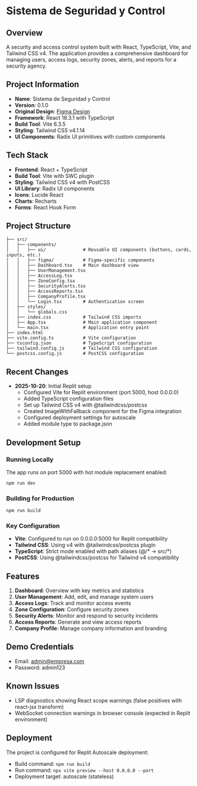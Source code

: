 # Sistema de Seguridad y Control

## Overview
A security and access control system built with React, TypeScript, Vite, and Tailwind CSS v4. The application provides a comprehensive dashboard for managing users, access logs, security zones, alerts, and reports for a security agency.

## Project Information
- **Name**: Sistema de Seguridad y Control
- **Version**: 0.1.0
- **Original Design**: [Figma Design](https://www.figma.com/design/UzwMTVsKsNvK5QpxwChJ1L/Sistema-de-Seguridad-y-Control)
- **Framework**: React 18.3.1 with TypeScript
- **Build Tool**: Vite 6.3.5
- **Styling**: Tailwind CSS v4.1.14
- **UI Components**: Radix UI primitives with custom components

## Tech Stack
- **Frontend**: React + TypeScript
- **Build Tool**: Vite with SWC plugin
- **Styling**: Tailwind CSS v4 with PostCSS
- **UI Library**: Radix UI components
- **Icons**: Lucide React
- **Charts**: Recharts
- **Forms**: React Hook Form

## Project Structure
```
├── src/
│   ├── components/
│   │   ├── ui/              # Reusable UI components (buttons, cards, inputs, etc.)
│   │   ├── figma/           # Figma-specific components
│   │   ├── Dashboard.tsx    # Main dashboard view
│   │   ├── UserManagement.tsx
│   │   ├── AccessLog.tsx
│   │   ├── ZoneConfig.tsx
│   │   ├── SecurityAlerts.tsx
│   │   ├── AccessReports.tsx
│   │   ├── CompanyProfile.tsx
│   │   └── Login.tsx        # Authentication screen
│   ├── styles/
│   │   └── globals.css
│   ├── index.css            # Tailwind CSS imports
│   ├── App.tsx              # Main application component
│   └── main.tsx             # Application entry point
├── index.html
├── vite.config.ts           # Vite configuration
├── tsconfig.json            # TypeScript configuration
├── tailwind.config.js       # Tailwind CSS configuration
└── postcss.config.js        # PostCSS configuration
```

## Recent Changes
- **2025-10-20**: Initial Replit setup
  - Configured Vite for Replit environment (port 5000, host 0.0.0.0)
  - Added TypeScript configuration files
  - Set up Tailwind CSS v4 with @tailwindcss/postcss
  - Created ImageWithFallback component for the Figma integration
  - Configured deployment settings for autoscale
  - Added module type to package.json

## Development Setup

### Running Locally
The app runs on port 5000 with hot module replacement enabled:
```bash
npm run dev
```

### Building for Production
```bash
npm run build
```

### Key Configuration
- **Vite**: Configured to run on 0.0.0.0:5000 for Replit compatibility
- **Tailwind CSS**: Using v4 with @tailwindcss/postcss plugin
- **TypeScript**: Strict mode enabled with path aliases (@/* → src/*)
- **PostCSS**: Using @tailwindcss/postcss for Tailwind v4 compatibility

## Features
1. **Dashboard**: Overview with key metrics and statistics
2. **User Management**: Add, edit, and manage system users
3. **Access Logs**: Track and monitor access events
4. **Zone Configuration**: Configure security zones
5. **Security Alerts**: Monitor and respond to security incidents
6. **Access Reports**: Generate and view access reports
7. **Company Profile**: Manage company information and branding

## Demo Credentials
- Email: admin@empresa.com
- Password: admin123

## Known Issues
- LSP diagnostics showing React scope warnings (false positives with react-jsx transform)
- WebSocket connection warnings in browser console (expected in Replit environment)

## Deployment
The project is configured for Replit Autoscale deployment:
- Build command: `npm run build`
- Run command: `npx vite preview --host 0.0.0.0 --port`
- Deployment target: autoscale (stateless)
